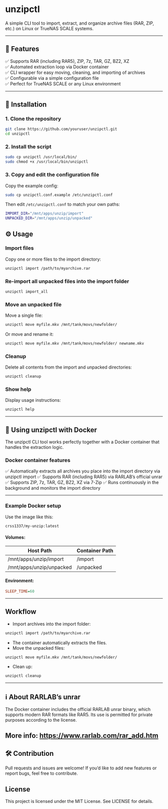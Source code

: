 # unzipctl

A simple CLI tool to import, extract, and organize archive files (RAR, ZIP, etc.) on Linux or TrueNAS SCALE systems.

---

## 🚀 Features

✅ Supports RAR (including RAR5), ZIP, 7z, TAR, GZ, BZ2, XZ  
✅ Automated extraction loop via Docker container  
✅ CLI wrapper for easy moving, cleaning, and importing of archives  
✅ Configurable via a simple configuration file  
✅ Perfect for TrueNAS SCALE or any Linux environment

---

## 🔧 Installation

### 1. Clone the repository

```bash
git clone https://github.com/youruser/unzipctl.git
cd unzipctl
```

### 2. Install the script

```bash
sudo cp unzipctl /usr/local/bin/
sudo chmod +x /usr/local/bin/unzipctl
```

### 3. Copy and edit the configuration file
Copy the example config:

```bash
sudo cp unzipctl.conf.example /etc/unzipctl.conf
```
Then edit `/etc/unzipctl.conf` to match your own paths:
```bash
IMPORT_DIR="/mnt/apps/unzip/import"
UNPACKED_DIR="/mnt/apps/unzip/unpacked"
```

## ⚙️ Usage

### Import files
Copy one or more files to the import directory:
```bash
unzipctl import /path/to/myarchive.rar
```

### Re-import all unpacked files into the import folder
```bash
unzipctl import_all
```

### Move an unpacked file

Move a single file:
```bash
unzipctl move myfile.mkv /mnt/tank/movs/newfolder/
```
Or move and rename it:
```bash
unzipctl move myfile.mkv /mnt/tank/movs/newfolder/ newname.mkv
```
### Cleanup

Delete all contents from the import and unpacked directories:
```bash
unzipctl cleanup
```

### Show help

Display usage instructions:
```bash
unzipctl help
```
---
## 🐳 Using unzipctl with Docker

The unzipctl CLI tool works perfectly together with a Docker container that handles the extraction logic.

### Docker container features

✅ Automatically extracts all archives you place into the import directory via unzipctl import
✅ Supports RAR (including RAR5) via RARLAB’s official unrar
✅ Supports ZIP, 7z, TAR, GZ, BZ2, XZ via 7-Zip
✅ Runs continuously in the background and monitors the import directory

---

### Example Docker setup

Use the image like this:
```bash
crss1337/my-unzip:latest
```

#### Volumes:
| Host Path                | Container Path |
| ------------------------ | -------------- |
| /mnt/apps/unzip/import   | /import        |
| /mnt/apps/unzip/unpacked | /unpacked      |

#### Environment:
```ini
SLEEP_TIME=60
```

---

## Workflow

- Import archives into the import folder:
```bash
unzipctl import /path/to/myarchive.rar
```
- The container automatically extracts the files.
- Move the unpacked files:
```bash
unzipctl move myfile.mkv /mnt/tank/movs/newfolder/
```
- Clean up:
```bash
unzipctl cleanup
```
---
## ℹ️ About RARLAB’s unrar

The Docker container includes the official RARLAB unrar binary, which supports modern RAR formats like RAR5. Its use is permitted for private purposes according to the license.

More info: https://www.rarlab.com/rar_add.htm
--- 
## 🛠️ Contribution

Pull requests and issues are welcome! If you’d like to add new features or report bugs, feel free to contribute.

## License

This project is licensed under the MIT License. See LICENSE for details.
